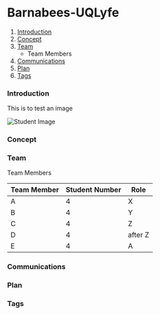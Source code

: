 # Barnabees-UQLyfe

1. [Introduction](#introduction)
2. [Concept](#concept)
3. [Team](#team)
	* Team Members
4. [Communications](#communications)
5. [Plan](#plan)
6. [Tags](#tags)

### Introduction

This is to test an image

![Student Image](https://globalcc.files.wordpress.com/2009/07/istock_000003780254xsmall.jpg)
### Concept

### Team

Team Members

Team Member  | Student Number |Role
------------- | ------------- |------------
A 			  |4       		  |X
B 			  |4      		  |Y
C 			  |4   			  |Z
D 			  | 4  			  |after Z
E			  |4			  |A



### Communications

### Plan

### Tags

